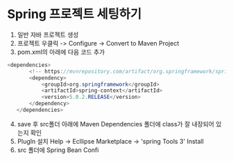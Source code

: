 
# Spring 프로젝트 세팅하기
 1. 일반 자바 프로젝트 생성
 2. 프로젝트 우클릭 -> Configure -> Convert to Maven Project
 3. pom.xml의 <version>아래에 다음 코드 추가
 ```java
<dependencies>
		<!-- https://mvnrepository.com/artifact/org.springframework/spring-context -->
		<dependency>
			<groupId>org.springframework</groupId>
			<artifactId>spring-context</artifactId>
			<version>5.0.2.RELEASE</version>
		</dependency>
	</dependencies>
```
 4. save 후 src폴더 아래에 Maven Dependencies 폴더에 class가 잘 내장되어 있는지 확인
 5. PlugIn 설치 
 Help -> Ecllipse Marketplace -> 'spring Tools 3' Install
 6. src 폴더에 Spring Bean Confi
<!--stackedit_data:
eyJoaXN0b3J5IjpbLTg5MTIzMzkwMCwtNDgyNDAyMjI4LDU1OD
U0OTkzOCwtNjUxNTc0MDg4XX0=
-->